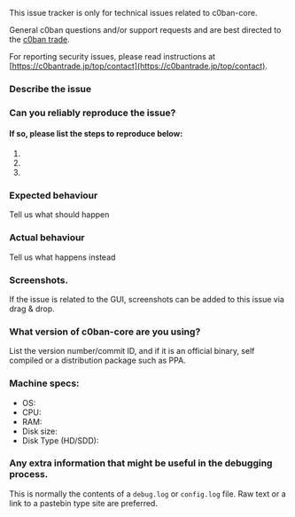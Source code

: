 <!--- Remove sections that do not apply -->

This issue tracker is only for technical issues related to c0ban-core.

General c0ban questions and/or support requests and are best directed to the [c0ban trade](https://c0bantrade.jp/).

For reporting security issues, please read instructions at [https://c0bantrade.jp/top/contact](https://c0bantrade.jp/top/contact).

### Describe the issue

### Can you reliably reproduce the issue?
#### If so, please list the steps to reproduce below:
1.
2.
3.

### Expected behaviour
Tell us what should happen

### Actual behaviour
Tell us what happens instead

### Screenshots.
If the issue is related to the GUI, screenshots can be added to this issue via drag & drop.

### What version of c0ban-core are you using?
List the version number/commit ID, and if it is an official binary, self compiled or a distribution package such as PPA.

### Machine specs:
- OS:
- CPU:
- RAM:
- Disk size:
- Disk Type (HD/SDD):

### Any extra information that might be useful in the debugging process.
This is normally the contents of a `debug.log` or `config.log` file. Raw text or a link to a pastebin type site are preferred.
